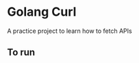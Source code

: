 # Golang Curl

A practice project to learn how to fetch APIs

## To run

```go run cmd/curl.go <url>
